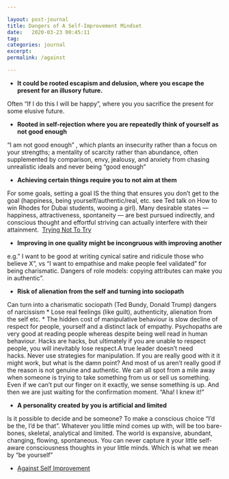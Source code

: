 ```yaml
---

layout: post-journal
title: Dangers of A Self-Improvement Mindset
date:   2020-03-23 00:45:11
tag: 
categories: journal
excerpt: 
permalink: /against

---
```



- **It could be rooted escapism and delusion, where you escape the present for an illusory future.**

Often “If I do this I will be happy”, where you you sacrifice the present for some elusive future. 

- **Rooted in self-rejection where you are repeatedly think of yourself as not good enough**

“I am not good enough” , which plants an insecurity rather than a focus on your strengths; a mentality of scarcity rather than abundance, often supplemented by comparison, envy, jealousy, and anxiety from chasing unrealistic ideals and never being “good enough”

- **Achieving certain things require you to not aim at them** 

For some goals, setting a goal IS the thing that ensures you don’t get to the goal (happiness, being yourself/authentic/real, etc. see Ted talk on How to win Rhodes for Dubai students, wooing a girl). Many desirable states — happiness, attractiveness, spontaneity — are best pursued indirectly, and conscious thought and effortful striving can actually interfere with their attainment.  
[Trying Not To Try](Thttps://www.brainpickings.org/2014/04/21/trying-not-to-try-slingerland/)

- **Improving in one quality might be incongruous with improving another**

 e.g.” I want to be good at writing cynical satire and ridicule those who believe X”, vs “I want to empathise and make people feel validated” for being charismatic. Dangers of role models: copying attributes can make you in authentic”. 

- **Risk of alienation from the self and turning into sociopath**

Can turn into a charismatic sociopath (Ted Bundy, Donald Trump) dangers of narcissism
    * Lose real feelings (like guilt), authenticity, alienation from the self etc.
    * The hidden cost of manipulative behaviour is slow decline of respect for people, yourself and a distinct lack of empathy. Psychopaths are very good at reading people whereas despite being well read in human behaviour. Hacks are hacks, but ultimately if you are unable to respect people, you will inevitably lose respect.A true leader doesn’t need hacks. Never use strategies for manipulation. If you are really good with it it might work, but what is the damn point? And most of us aren’t really good if the reason is not genuine and authentic. We can all spot from a mile away when someone is trying to take something from us or sell us something. Even if we can’t put our finger on it exactly, we sense something is up. And then we are just waiting for the confirmation moment. “Aha! I knew it!”

- **A personality created by you is artificial and limited**

Is it possible to decide and be someone? To make a conscious choice “I’d be the, I’d be that”.  Whatever you little mind comes up with, will be too bare-bones, skeletal, analytical and limited. The world is expansive, abundant, changing, flowing, spontaneous. You can never capture it your little self-aware consciousness thoughts in your little minds. Which is what we mean by “be yourself”


- [Against Self Improvement](https://news.ycombinator.com/item?id=3605242)